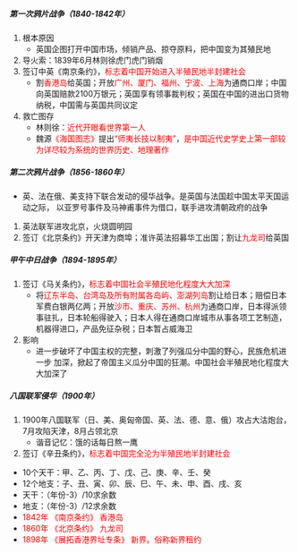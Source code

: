 ##### 第一次鸦片战争（1840-1842年）

1. 根本原因
   - 英国企图打开中国市场，倾销产品、掠夺原料，把中国变为其殖民地
2. 导火索：1839年6月林则徐虎门虎门销烟
3. 签订中英《南京条约》，<font color=red>标志着中国开始进入半殖民地半封建社会</font>
   - 割<font color=red>香港岛</font>给英国；开放<font color=red>广州、厦门、福州、宁波、上海</font>为通商口岸；中国向英国赔款2100万银元；英国享有领事裁判权；英国在中国的进出口货物纳税，中国需与英国共同议定
4. 救亡图存
   - 林则徐：<font color=red>近代开眼看世界第一人</font>
   - 魏源<font color=red>《海国图志》</font>提出<font color=red>“师夷长技以制夷”</font>，<font color=red>是中国近代史学史上第一部较为详尽较为系统的世界历史、地理著作</font>

##### 第二次鸦片战争（1856-1860年）

- 英、法在俄、美支持下联合发动的侵华战争。是英国与法国趁中国太平天国运动之际， 以亚罗号事件及马神甫事件为借口，联手进攻清朝政府的战争
1. 英法联军进攻北京，火烧圆明园
2. 签订《北京条约》开天津为商埠；准许英法招募华工出国；割让<font color=red>九龙司</font>给英国

##### 甲午中日战争（1894-1895年）

1. 签订《马关条约》，<font color=red>标志着中国社会半殖民地化程度大大加深</font>
   - 将<font color=red>辽东半岛、台湾岛及所有附属各岛屿、澎湖列岛</font>割让给日本；赔偿日本军费白银两亿两；开放<font color=red>沙市、重庆、苏州、杭州</font>为通商口岸，日本得派领事驻扎，日本轮船得驶入；日本人得在通商口岸城市从事各项工艺制造，机器得进口，产品免征杂税；日本暂占威海卫
2. 影响
   - 进一步破坏了中国主权的完整，刺激了列强瓜分中国的野心，民族危机进一步 加深，掀起了帝国主义瓜分中国的狂潮。中国社会半殖民地化程度大大加深了

##### 八国联军侵华（1900年）

1. 1900年八国联军（日、美、奥匈帝国、英、法、德、意、俄）攻占大沽炮台，7月攻陷天津，8月占领北京
   - 谐音记忆：饿的话每日熬一鹰
2. 签订《辛丑条约》，<font color=red>标志着中国完全沦为半殖民地半封建社会</font>
- 10个天干：甲、乙、丙、丁、戊、己、庚、辛、壬、癸
- 12个地支：子、丑、寅、卯、辰、巳、午、未、申、酉、戌、亥
- 天干：（年份-3）/10求余数
- 地支：（年份-3）/12求余数
- <font color=red>1842年 《南京条约》 香港岛</font>
- <font color=red>1860年 《北京条约》 九龙司</font>
- <font color=red>1898年 《展拓香港界址专条》 新界。俗称新界租约</font>